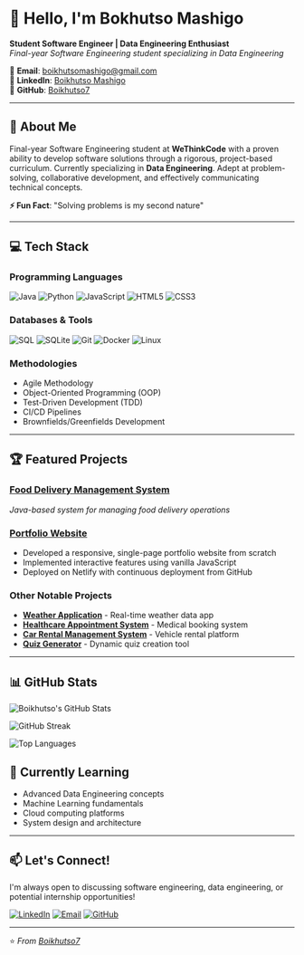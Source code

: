 # 👋 Hello, I'm Bokhutso Mashigo

**Student Software Engineer | Data Engineering Enthusiast**  
*Final-year Software Engineering student specializing in Data Engineering*

📧 **Email**: boikhutsomashigo@gmail.com  
💼 **LinkedIn**: [Boikhutso Mashigo](https://www.linkedin.com/in/boikhutso-mashigo-b8327534b)  
🐙 **GitHub**: [Boikhutso7](https://github.com/Boikhutso7)

---

## 🚀 About Me

Final-year Software Engineering student at **WeThinkCode** with a proven ability to develop software solutions through a rigorous, project-based curriculum. Currently specializing in **Data Engineering**. Adept at problem-solving, collaborative development, and effectively communicating technical concepts.

**⚡ Fun Fact**: "Solving problems is my second nature"

---

## 💻 Tech Stack

### **Programming Languages**
![Java](https://img.shields.io/badge/Java-%23ED8B00.svg?style=for-the-badge&logo=java&logoColor=white)
![Python](https://img.shields.io/badge/Python-3776AB?style=for-the-badge&logo=python&logoColor=white)
![JavaScript](https://img.shields.io/badge/JavaScript-F7DF1E?style=for-the-badge&logo=javascript&logoColor=black)
![HTML5](https://img.shields.io/badge/HTML5-E34F26?style=for-the-badge&logo=html5&logoColor=white)
![CSS3](https://img.shields.io/badge/CSS3-1572B6?style=for-the-badge&logo=css3&logoColor=white)

### **Databases & Tools**
![SQL](https://img.shields.io/badge/SQL-4479A1?style=for-the-badge&logo=postgresql&logoColor=white)
![SQLite](https://img.shields.io/badge/SQLite-003B57?style=for-the-badge&logo=sqlite&logoColor=white)
![Git](https://img.shields.io/badge/Git-F05032?style=for-the-badge&logo=git&logoColor=white)
![Docker](https://img.shields.io/badge/Docker-2496ED?style=for-the-badge&logo=docker&logoColor=white)
![Linux](https://img.shields.io/badge/Linux-FCC624?style=for-the-badge&logo=linux&logoColor=black)

### **Methodologies**
- Agile Methodology
- Object-Oriented Programming (OOP)
- Test-Driven Development (TDD)
- CI/CD Pipelines
- Brownfields/Greenfields Development

---

## 🏆 Featured Projects

### **[Food Delivery Management System](https://github.com/Bokhutso7/food-delivery-management-system)**
*Java-based system for managing food delivery operations*

### **[Portfolio Website](https://github.com/Bokhutso7/Portfolio-Website)**
- Developed a responsive, single-page portfolio website from scratch
- Implemented interactive features using vanilla JavaScript
- Deployed on Netlify with continuous deployment from GitHub

### **Other Notable Projects**
- **[Weather Application](https://github.com/Bokhutso7/Weather-application)** - Real-time weather data app
- **[Healthcare Appointment System](https://github.com/Bokhutso7/Healthcare-appointment-System)** - Medical booking system
- **[Car Rental Management System](https://github.com/Bokhutso7/Car-Rental-Management-System)** - Vehicle rental platform
- **[Quiz Generator](https://github.com/Bokhutso7/quiz_generator)** - Dynamic quiz creation tool

---

## 📊 GitHub Stats

![Boikhutso's GitHub Stats](https://github-readme-stats.vercel.app/api?username=Boikhutso7&show_icons=true&theme=radical&hide_border=true)

![GitHub Streak](https://github-readme-streak-stats.herokuapp.com/?user=Boikhutso7&theme=radical&hide_border=true)

![Top Languages](https://github-readme-stats.vercel.app/api/top-langs/?username=Boikhutso7&layout=compact&theme=radical&hide_border=true)


## 🎯 Currently Learning

- Advanced Data Engineering concepts
- Machine Learning fundamentals
- Cloud computing platforms
- System design and architecture

---

## 📫 Let's Connect!

I'm always open to discussing software engineering, data engineering, or potential internship opportunities!

[![LinkedIn](https://img.shields.io/badge/LinkedIn-0077B5?style=for-the-badge&logo=linkedin&logoColor=white)](https://www.linkedin.com/in/bokhutso-mashigo-b8327534b)
[![Email](https://img.shields.io/badge/Email-D14836?style=for-the-badge&logo=gmail&logoColor=white)](mailto:boikhutsomashigo@gmail.com)
[![GitHub](https://img.shields.io/badge/GitHub-100000?style=for-the-badge&logo=github&logoColor=white)](https://github.com/Bokhutso7)

---

⭐ *From [Boikhutso7](https://github.com/Boikhutso7)*
